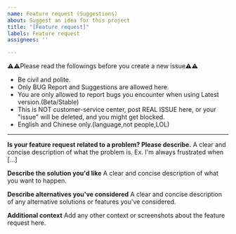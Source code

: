 ```yaml
---
name: Feature request (Suggestions)
about: Suggest an idea for this project
title: "[Feature request]"
labels: Feature request
assignees: ''

---
```


⚠⚠Please read the followings before you create a new issue⚠⚠
- Be civil and polite.
- Only BUG Report and Suggestions are allowed here.
- You are only allowed to report bugs you encounter when using Latest version.(Beta/Stable)
- This is NOT customer-service center, post REAL ISSUE here, or your "issue" will be deleted, and you might get blocked.
- English and Chinese only.(language,not people,LOL)

---

**Is your feature request related to a problem? Please describe.**
A clear and concise description of what the problem is. Ex. I'm always frustrated when [...]

**Describe the solution you'd like**
A clear and concise description of what you want to happen.

**Describe alternatives you've considered**
A clear and concise description of any alternative solutions or features you've considered.

**Additional context**
Add any other context or screenshots about the feature request here.
